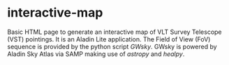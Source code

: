 # interactive-map
Basic HTML page to generate an interactive map of VLT Survey Telescope (VST) pointings.
It is an Aladin Lite application. The Field of View (FoV) sequence is provided by the python script *GWsky*.
GWsky is powered by Aladin Sky Atlas via SAMP making use of *astropy* and *healpy*.
